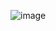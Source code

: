 ![image](https://user-images.githubusercontent.com/113426639/225738739-15baf3ae-81ad-4118-98fc-d7832b685aa6.png)
